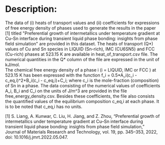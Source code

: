 # Description:
The data of (i) heats of transport values and (ii) coefficients for expressions of free energy density of phases used to generate the results in the paper [1]  titled "Preferential growth of intermetallics under temperature gradient at Cu–Sn interface during transient liquid phase bonding: insights from phase field simulation" are provided in this dataset.
The heats of transport (Q*) values of Cu and Sn species in LIQUID (Sn-rich), IMC (CU6SN5) and FCC (Cu-rich) phases at 523.15 K are available in heat_of_transport.csv file. The numerical quantities in the Q* column of the file are expressed in the unit of kJ/mol.  
The chemical free energy density of a phase i (i = LIQUID, IMC or FCC ) at 523.15 K has been expressed with  the function f_i = 0.5*A_i(c_i - c_eq,i)^2+B_i(c_i - c_eq,i)+C_i; where c_i is the mole-fraction (composition) of Sn in a phase.  The data consisting of the numerical values of coefficients A_i, B_i and C_i on the units of J/m^3 are provided in the file free_energy_density.csv. Besides these coefficients, the file also consists the quantified values of the equilibrium composition c_eq,i at each phase. It is to be noted that c_eq,i has no units.





[1] S. Liang, A. Kunwar, C. Liu, H. Jiang, and Z. Zhou, “Preferential growth of intermetallics under temperature gradient at Cu–Sn interface during transient liquid phase bonding: insights from phase field simulation,” Journal of Materials Research and Technology, vol. 19, pp. 345–353, 2022, doi: 10.1016/j.jmrt.2022.05.047.
